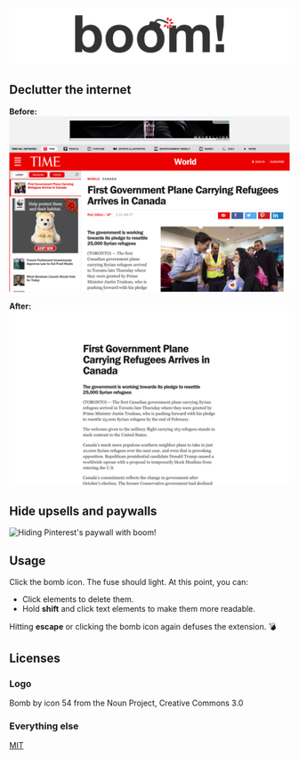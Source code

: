 ![boom!](./banner-cropped.png)
---

## Declutter the internet
**Before:**
![A cluttered time.com article](./before.png)

**After:**
![A time.com article with the advertisements, social links, etc. removed](./after.png)

## Hide upsells and paywalls
![Hiding Pinterest's paywall with boom!](./upsell.gif)

## Usage
Click the bomb icon. The fuse should light. At this point, you can:

- Click elements to delete them.
- Hold **shift** and click text elements to make them more readable.

Hitting **escape** or clicking the bomb icon again defuses the extension. :bomb:

## Licenses
### Logo
Bomb by icon 54 from the Noun Project, Creative Commons 3.0

### Everything else
[MIT](./LICENSE.md)
